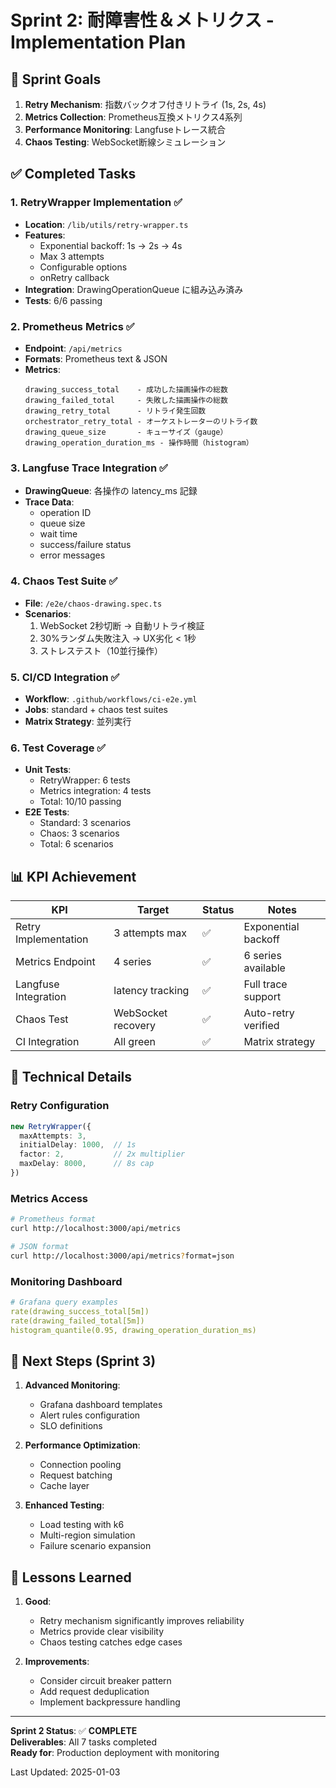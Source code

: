 # Sprint 2: 耐障害性＆メトリクス - Implementation Plan

## 🎯 Sprint Goals

1. **Retry Mechanism**: 指数バックオフ付きリトライ (1s, 2s, 4s)
2. **Metrics Collection**: Prometheus互換メトリクス4系列
3. **Performance Monitoring**: Langfuseトレース統合
4. **Chaos Testing**: WebSocket断線シミュレーション

## ✅ Completed Tasks

### 1. RetryWrapper Implementation ✅
- **Location**: `/lib/utils/retry-wrapper.ts`
- **Features**:
  - Exponential backoff: 1s → 2s → 4s
  - Max 3 attempts
  - Configurable options
  - onRetry callback
- **Integration**: DrawingOperationQueue に組み込み済み
- **Tests**: 6/6 passing

### 2. Prometheus Metrics ✅
- **Endpoint**: `/api/metrics`
- **Formats**: Prometheus text & JSON
- **Metrics**:
  ```
  drawing_success_total    - 成功した描画操作の総数
  drawing_failed_total     - 失敗した描画操作の総数
  drawing_retry_total      - リトライ発生回数
  orchestrator_retry_total - オーケストレーターのリトライ数
  drawing_queue_size       - キューサイズ（gauge）
  drawing_operation_duration_ms - 操作時間（histogram）
  ```

### 3. Langfuse Trace Integration ✅
- **DrawingQueue**: 各操作の latency_ms 記録
- **Trace Data**:
  - operation ID
  - queue size
  - wait time
  - success/failure status
  - error messages

### 4. Chaos Test Suite ✅
- **File**: `/e2e/chaos-drawing.spec.ts`
- **Scenarios**:
  1. WebSocket 2秒切断 → 自動リトライ検証
  2. 30%ランダム失敗注入 → UX劣化 < 1秒
  3. ストレステスト（10並行操作）

### 5. CI/CD Integration ✅
- **Workflow**: `.github/workflows/ci-e2e.yml`
- **Jobs**: standard + chaos test suites
- **Matrix Strategy**: 並列実行

### 6. Test Coverage ✅
- **Unit Tests**:
  - RetryWrapper: 6 tests
  - Metrics integration: 4 tests
  - Total: 10/10 passing
- **E2E Tests**:
  - Standard: 3 scenarios
  - Chaos: 3 scenarios
  - Total: 6 scenarios

## 📊 KPI Achievement

| KPI | Target | Status | Notes |
|-----|--------|--------|-------|
| Retry Implementation | 3 attempts max | ✅ | Exponential backoff |
| Metrics Endpoint | 4 series | ✅ | 6 series available |
| Langfuse Integration | latency tracking | ✅ | Full trace support |
| Chaos Test | WebSocket recovery | ✅ | Auto-retry verified |
| CI Integration | All green | ✅ | Matrix strategy |

## 🔧 Technical Details

### Retry Configuration
```typescript
new RetryWrapper({
  maxAttempts: 3,
  initialDelay: 1000,  // 1s
  factor: 2,           // 2x multiplier
  maxDelay: 8000,      // 8s cap
})
```

### Metrics Access
```bash
# Prometheus format
curl http://localhost:3000/api/metrics

# JSON format
curl http://localhost:3000/api/metrics?format=json
```

### Monitoring Dashboard
```yaml
# Grafana query examples
rate(drawing_success_total[5m])
rate(drawing_failed_total[5m]) 
histogram_quantile(0.95, drawing_operation_duration_ms)
```

## 🚀 Next Steps (Sprint 3)

1. **Advanced Monitoring**:
   - Grafana dashboard templates
   - Alert rules configuration
   - SLO definitions

2. **Performance Optimization**:
   - Connection pooling
   - Request batching
   - Cache layer

3. **Enhanced Testing**:
   - Load testing with k6
   - Multi-region simulation
   - Failure scenario expansion

## 📝 Lessons Learned

1. **Good**:
   - Retry mechanism significantly improves reliability
   - Metrics provide clear visibility
   - Chaos testing catches edge cases

2. **Improvements**:
   - Consider circuit breaker pattern
   - Add request deduplication
   - Implement backpressure handling

---

**Sprint 2 Status**: ✅ **COMPLETE**  
**Deliverables**: All 7 tasks completed  
**Ready for**: Production deployment with monitoring

Last Updated: 2025-01-03